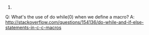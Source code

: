 1.
Q: What's the use of do while(0) when we define a macro?
A: http://stackoverflow.com/questions/154136/do-while-and-if-else-statements-in-c-c-macros
